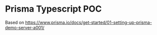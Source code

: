 # Prisma Typescript POC 

Based on 
https://www.prisma.io/docs/get-started/01-setting-up-prisma-demo-server-a001/